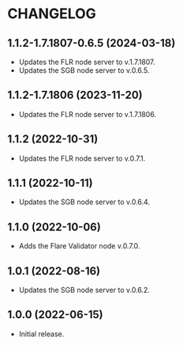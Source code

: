 # CHANGELOG

## 1.1.2-1.7.1807-0.6.5 (2024-03-18)

- Updates the FLR node server to v.1.7.1807.
- Updates the SGB node server to v.0.6.5.

## 1.1.2-1.7.1806 (2023-11-20)

- Updates the FLR node server to v.1.7.1806.

## 1.1.2 (2022-10-31)

- Updates the FLR node server to v.0.7.1.

## 1.1.1 (2022-10-11)

- Updates the SGB node server to v.0.6.4.

## 1.1.0 (2022-10-06)

- Adds the Flare Validator node v.0.7.0.

## 1.0.1 (2022-08-16)

- Updates the SGB node server to v.0.6.2.

## 1.0.0 (2022-06-15)

- Initial release.

